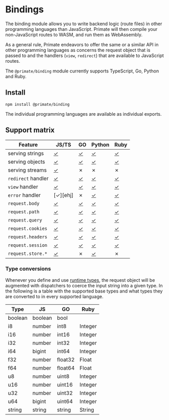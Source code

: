 # Bindings

The binding module allows you to write backend logic (route files) in other
programming languages than JavaScript. Primate will then compile your 
non-JavaScript routes to WASM, and run them as WebAssembly.

As a general rule, Primate endeavors to offer the same or a similar API in other
programming languages as concerns the request object that is passed to and
the handlers (`view`, `redirect`) that are available to JavaScript routes.

The `@primate/binding` module currently supports TypeScript, Go, Python and
Ruby.

## Install

`npm install @primate/binding`

The individual programming languages are available as individual exports.

## Support matrix

|Feature           |JS/TS   |GO      |Python  |Ruby    |
|------------------|--------|--------|--------|--------|
|serving strings   |[✓][stj]|[✓][stg]|[✓][stp]|[✓][str]|
|serving objects   |[✓][obj]|[✓][obg]|[✓][obp]|[✓][obr]|
|serving streams   |[✓][srj]|✗       |✗       |✗       |
|`redirect` handler|[✓][rhj]|[✓][rhg]|[✓][rhp]|[✓][rhr]|
|`view` handler    |[✓][vhj]|[✓][vhg]|[✓][vhp]|[✓][vhr]|
|`error` handler   |[✓][ehj]|✗       |[✓][ehp]|[✓][ehr]|
|`request.body`    |[✓][rbj]|[✓][rbg]|[✓][rbp]|[✓][rbr]|
|`request.path`    |[✓][rpj]|[✓][rpg]|[✓][rpp]|[✓][rpr]|
|`request.query`   |[✓][rqj]|[✓][rpg]|[✓][rpp]|[✓][rpr]|
|`request.cookies` |[✓][rcj]|[✓][rpg]|[✓][rpp]|[✓][rpr]|
|`request.headers` |[✓][rhj]|[✓][rpg]|[✓][rpp]|[✓][rpr]|
|`request.session` |[✓][rsj]|[✓][rsg]|[✓][rsp]|[✓][rsr]|
|`request.store.*` |[✓][rtj]|✗       |[✓][rtp]|✗       |

[stj]: /guide/responses#plain-text
[obj]: /guide/responses#json
[srj]: /guide/responses#stream
[rhj]: /guide/responses#redirect
[vhj]: /guide/responses#view
[rbj]: /guide/routes#body
[rpj]: /guide/routes#path
[rqj]: /guide/routes#query
[rcj]: /guide/routes#cookies
[rhj]: /guide/routes#headers
[rsj]: /modules/session/use
[rtj]: /modules/store

[stg]: /modules/go#plain-text
[obg]: /modules/go#json
[rhg]: /modules/go#redirect
[vhg]: /modules/go#view
[rbg]: /modules/go#body
[rpg]: /modules/go#path-query-cookies-headers
[rsg]: /modules/go#session

[stp]: /modules/python#plain-text
[obp]: /modules/python#json
[rhp]: /modules/python#redirect
[ehp]: /modules/python#error
[vhp]: /modules/python#view
[rbp]: /modules/python#body
[rpp]: /modules/python#path-query-cookies-headers
[rsp]: /modules/python#session
[rtp]: /modules/python#store

[str]: /modules/ruby#plain-text
[obr]: /modules/ruby#json
[rhr]: /modules/ruby#redirect
[ehr]: /modules/ruby#error
[vhr]: /modules/ruby#view
[rbr]: /modules/ruby#body
[rpr]: /modules/ruby#path-query-cookies-headers
[rsr]: /modules/ruby#session

### Type conversions

Whenever you define and use [runtime types], the request object will be
augmented with dispatchers to coerce the input string into a given type. In the
following is a table with the supported base types and what types they are
converted to in every supported language.

|Type   |JS     |GO     |Ruby   |
|-------|-------|-------|-------|
|boolean|boolean|bool   |       |
|i8     |number |int8   |Integer|
|i16    |number |int16  |Integer|
|i32    |number |int32  |Integer|
|i64    |bigint |int64  |Integer|
|f32    |number |float32|Float  |
|f64    |number |float64|Float  |
|u8     |number |uint8  |Integer|
|u16    |number |uint16 |Integer|
|u32    |number |uint32 |Integer|
|u64    |bigint |uint64 |Integer|
|string |string |string |String |

[runtime types]: /guide/types
